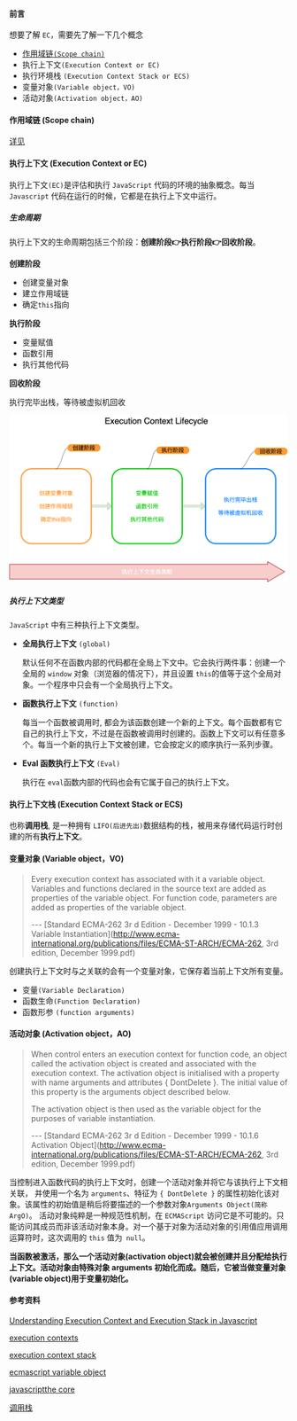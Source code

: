 #### 前言

想要了解 `EC`，需要先了解一下几个概念

- [作用域链`(Scope chain)`](notes/javascript/key-concept/scope-chain.md)
- 执行上下文`(Execution Context or EC)`
- 执行环境栈 `(Execution Context Stack or ECS)`
- 变量对象`(Variable object，VO)`
- 活动对象`(Activation object，AO)`

#### 作用域链 (Scope chain)

[详见](notes/javascript/key-concept/scope-chain.md)

#### 执行上下文 (Execution Context or EC)

执行上下文`(EC)`是评估和执行 `JavaScript` 代码的环境的抽象概念。每当 `Javascript` 代码在运行的时候，它都是在执行上下文中运行。

##### 生命周期

执行上下文的生命周期包括三个阶段：**创建阶段👉执行阶段👉回收阶段**。

**创建阶段**

- 创建变量对象
- 建立作用域链
- 确定`this`指向

**执行阶段**

- 变量赋值
- 函数引用
- 执行其他代码

**回收阶段**

执行完毕出栈，等待被虚拟机回收

![execution-context-lifecycle.png](./images/execution-context-lifecycle.png)

##### 执行上下文类型

`JavaScript` 中有三种执行上下文类型。

- **全局执行上下文** `(global)`

  默认任何不在函数内部的代码都在全局上下文中。它会执行两件事：创建一个全局的 `window` 对象（浏览器的情况下），并且设置 `this`的值等于这个全局对象。一个程序中只会有一个全局执行上下文。

- **函数执行上下文** `(function)`

  每当一个函数被调用时, 都会为该函数创建一个新的上下文。每个函数都有它自己的执行上下文，不过是在函数被调用时创建的。函数上下文可以有任意多个。每当一个新的执行上下文被创建，它会按定义的顺序执行一系列步骤。

- **Eval 函数执行上下文** `(Eval)`

  执行在 `eval`函数内部的代码也会有它属于自己的执行上下文。

#### 执行上下文栈 (Execution Context Stack or ECS)

也称**调用栈**, 是一种拥有 `LIFO(后进先出)`数据结构的栈，被用来存储代码运行时创建的所有**执行上下文**。

#### 变量对象 (Variable object，VO)

> Every execution context has associated with it a variable object. Variables and functions declared in the source text are added as properties of the variable object. For function code, parameters are added as properties of the variable object.
>
> --- [Standard ECMA-262 3r d Edition - December 1999 - 10.1.3 Variable Instantiation](http://www.ecma-international.org/publications/files/ECMA-ST-ARCH/ECMA-262, 3rd edition, December 1999.pdf)

创建执行上下文时与之关联的会有一个变量对象，它保存着当前上下文所有变量。

- 变量`(Variable Declaration)`
- 函数生命`(Function Declaration)`
- 函数形参 `(function arguments)`

#### 活动对象 (Activation object，AO)

> When control enters an execution context for function code, an object called the activation object is created and associated with the execution context. The activation object is initialised with a property with name arguments and attributes { DontDelete }. The initial value of this property is the arguments object described below.
>
> The activation object is then used as the variable object for the purposes of variable instantiation.
>
> --- [Standard ECMA-262 3r d Edition - December 1999 - 10.1.6 Activation Object](http://www.ecma-international.org/publications/files/ECMA-ST-ARCH/ECMA-262, 3rd edition, December 1999.pdf)



当控制进入函数代码的执行上下文时，创建一个活动对象并将它与该执行上下文相关联， 并使用一个名为 `arguments`、特征为 `{ DontDelete }` 的属性初始化该对象。该属性的初始值是稍后将要描述的一个参数对象`Arguments Object(简称ArgO)`。 活动对象纯粹是一种规范性机制，在 `ECMAScript` 访问它是不可能的。只能访问其成员而非该活动对象本身。对一个基于对象为活动对象的引用值应用调用运算符时，这次调用的 `this` 值为` null`。

**当函数被激活，那么一个活动对象(activation object)就会被创建并且分配给执行上下文。活动对象由特殊对象 arguments 初始化而成。随后，它被当做变量对象(variable object)用于变量初始化。**

#### 参考资料

[Understanding Execution Context and Execution Stack in Javascript](https://blog.bitsrc.io/understanding-execution-context-and-execution-stack-in-javascript-1c9ea8642dd0)

[execution contexts](https://tc39.es/ecma262/#sec-execution-contexts)

[execution context stack](https://tc39.es/ecma262/#execution-context-stack)

[ecmascript variable object](http://dmitrysoshnikov.com/ecmascript/chapter-2-variable-object/)

[javascriptthe core](http://dmitrysoshnikov.com/ecmascript/javascript-the-core/)

[调用栈](https://developer.mozilla.org/zh-CN/docs/Glossary/Call_stack)

